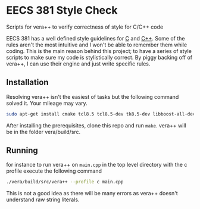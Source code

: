 # EECS 381 Style Check

Scripts for vera++ to verify correctness of style for C/C++ code

EECS 381 has a well defined style guidelines for [C][] and [C++][].  Some of the
rules aren't the most intuitive and I won't be able to remember them while
coding. This is the main reason behind this project; to have a series of style
scripts to make sure my code is stylistically correct. By piggy backing off of
vera++, I can use their engine and just write specific rules.

## Installation

Resolving vera++ isn't the easiest of tasks but the following command solved it.
Your mileage may vary.

```bash
sudo apt-get install cmake tcl8.5 tcl8.5-dev tk8.5-dev libboost-all-dev
```

After installing the prerequisites, clone this repo and run `make`.  vera++ will
be in the folder vera/build/src.

## Running

for instance to run vera++ on `main.cpp` in the top level directory with the c
profile execute the following command

```bash
./vera/build/src/vera++ --profile c main.cpp
```

This is not a good idea as there will be many errors as vera++ doesn't
understand raw string literals.

[C]: http://www.umich.edu/~eecs381/handouts/C_Coding_Standards.pdf
[C++]: http://www.umich.edu/~eecs381/handouts/C++_Coding_Standards.pdf
